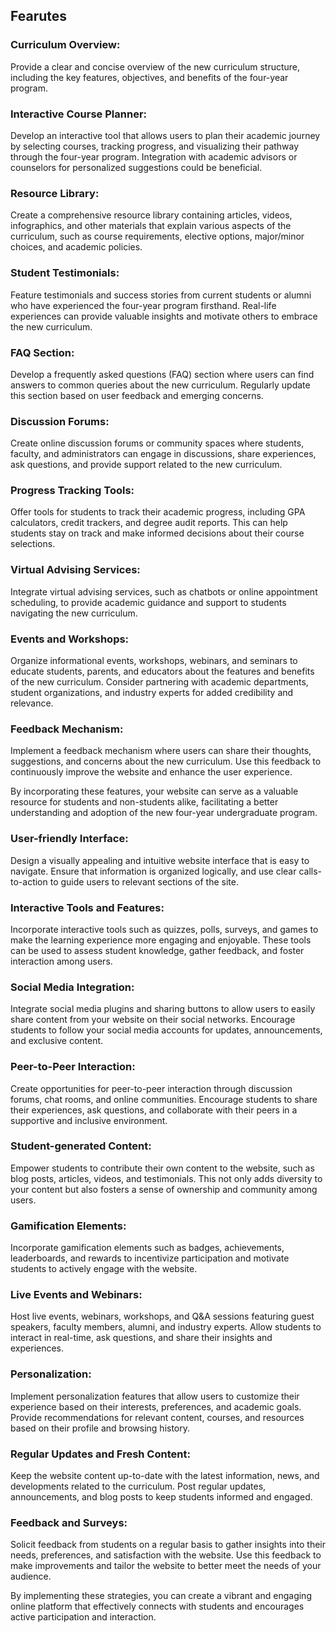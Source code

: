 ## Fearutes

### Curriculum Overview:

Provide a clear and concise overview of the new curriculum structure, including the key features, objectives, and benefits of the four-year program.

### Interactive Course Planner:

Develop an interactive tool that allows users to plan their academic journey by selecting courses, tracking progress, and visualizing their pathway through the four-year program.
Integration with academic advisors or counselors for personalized suggestions could be beneficial.

### Resource Library:

Create a comprehensive resource library containing articles, videos, infographics, and other materials that explain various aspects of the curriculum, such as course requirements, elective options, major/minor choices, and academic policies.

### Student Testimonials:

Feature testimonials and success stories from current students or alumni who have experienced the four-year program firsthand. Real-life experiences can provide valuable insights and motivate others to embrace the new curriculum.

### FAQ Section:

Develop a frequently asked questions (FAQ) section where users can find answers to common queries about the new curriculum. Regularly update this section based on user feedback and emerging concerns.

### Discussion Forums:

Create online discussion forums or community spaces where students, faculty, and administrators can engage in discussions, share experiences, ask questions, and provide support related to the new curriculum.

### Progress Tracking Tools:

Offer tools for students to track their academic progress, including GPA calculators, credit trackers, and degree audit reports. This can help students stay on track and make informed decisions about their course selections.

### Virtual Advising Services:

Integrate virtual advising services, such as chatbots or online appointment scheduling, to provide academic guidance and support to students navigating the new curriculum.

### Events and Workshops:

Organize informational events, workshops, webinars, and seminars to educate students, parents, and educators about the features and benefits of the new curriculum. Consider partnering with academic departments, student organizations, and industry experts for added credibility and relevance.

### Feedback Mechanism:

Implement a feedback mechanism where users can share their thoughts, suggestions, and concerns about the new curriculum. Use this feedback to continuously improve the website and enhance the user experience.

By incorporating these features, your website can serve as a valuable resource for students and non-students alike, facilitating a better understanding and adoption of the new four-year undergraduate program.

### User-friendly Interface:

Design a visually appealing and intuitive website interface that is easy to navigate. Ensure that information is organized logically, and use clear calls-to-action to guide users to relevant sections of the site.

### Interactive Tools and Features:

Incorporate interactive tools such as quizzes, polls, surveys, and games to make the learning experience more engaging and enjoyable. These tools can be used to assess student knowledge, gather feedback, and foster interaction among users.

### Social Media Integration:

Integrate social media plugins and sharing buttons to allow users to easily share content from your website on their social networks. Encourage students to follow your social media accounts for updates, announcements, and exclusive content.

### Peer-to-Peer Interaction:

Create opportunities for peer-to-peer interaction through discussion forums, chat rooms, and online communities. Encourage students to share their experiences, ask questions, and collaborate with their peers in a supportive and inclusive environment.

### Student-generated Content:

Empower students to contribute their own content to the website, such as blog posts, articles, videos, and testimonials. This not only adds diversity to your content but also fosters a sense of ownership and community among users.

### Gamification Elements:

Incorporate gamification elements such as badges, achievements, leaderboards, and rewards to incentivize participation and motivate students to actively engage with the website.

### Live Events and Webinars:

Host live events, webinars, workshops, and Q&A sessions featuring guest speakers, faculty members, alumni, and industry experts. Allow students to interact in real-time, ask questions, and share their insights and experiences.

### Personalization:

Implement personalization features that allow users to customize their experience based on their interests, preferences, and academic goals. Provide recommendations for relevant content, courses, and resources based on their profile and browsing history.

### Regular Updates and Fresh Content:

Keep the website content up-to-date with the latest information, news, and developments related to the curriculum. Post regular updates, announcements, and blog posts to keep students informed and engaged.

### Feedback and Surveys:

Solicit feedback from students on a regular basis to gather insights into their needs, preferences, and satisfaction with the website. Use this feedback to make improvements and tailor the website to better meet the needs of your audience.

By implementing these strategies, you can create a vibrant and engaging online platform that effectively connects with students and encourages active participation and interaction.
